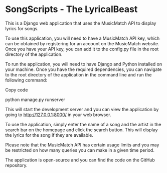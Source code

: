 # SongScripts - The LyricalBeast
This is a Django web application that uses the MusicMatch API to display lyrics for songs.

To use this application, you will need to have a MusicMatch API key, which can be obtained by registering for an account on the MusicMatch website. Once you have your API key, you can add it to the config.py file in the root directory of the application.

To run the application, you will need to have Django and Python installed on your machine. Once you have the required dependencies, you can navigate to the root directory of the application in the command line and run the following command:

Copy code

python manage.py runserver

This will start the development server and you can view the application by going to http://127.0.0.1:8000/ in your web browser.

To use the application, simply enter the name of a song and the artist in the search bar on the homepage and click the search button. This will display the lyrics for the song if they are available.

Please note that the MusicMatch API has certain usage limits and you may be restricted on how many queries you can make in a given time period.

The application is open-source and you can find the code on the GitHub repository.
